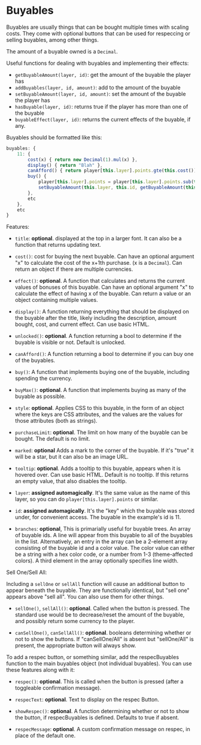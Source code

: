 # Buyables

Buyables are usually things that can be bought multiple times with scaling costs. They come with optional buttons that can be used for respeccing or selling buyables, among other things.

The amount of a buyable owned is a `Decimal`.

Useful functions for dealing with buyables and implementing their effects:

- `getBuyableAmount(layer, id)`: get the amount of the buyable the player has
- `addBuyables(layer, id, amount)`: add to the amount of the buyable
- `setBuyableAmount(layer, id, amount)`: set the amount of the buyable the player has
- `hasBuyable(layer, id)`: returns true if the player has more than one of the buyable
- `buyableEffect(layer, id)`: returns the current effects of the buyable, if any.

Buyables should be formatted like this:

```js
buyables: {
    11: {
        cost(x) { return new Decimal(1).mul(x) },
        display() { return "Blah" },
        canAfford() { return player[this.layer].points.gte(this.cost()) },
        buy() {
            player[this.layer].points = player[this.layer].points.sub(this.cost())
            setBuyableAmount(this.layer, this.id, getBuyableAmount(this.layer, this.id).add(1))
        },
        etc
    },
    etc
}
```

Features:

- `title`: **optional**. displayed at the top in a larger font. It can also be a function that returns updating text.

- `cost()`: cost for buying the next buyable. Can have an optional argument "x" to calculate the cost of the x+1th purchase. (x is a `Decimal`).
    Can return an object if there are multiple currencies.

- `effect()`: **optional**. A function that calculates and returns the current values of bonuses of this buyable.  Can have an optional argument "x" to calculate the effect of having x of the buyable.
    Can return a value or an object containing multiple values.

- `display()`: A function returning everything that should be displayed on the buyable after the title, likely including the description, amount bought, cost, and current effect. Can use basic HTML.

- `unlocked()`: **optional**. A function returning a bool to determine if the buyable is visible or not. Default is unlocked.

- `canAfford()`: A function returning a bool to determine if you can buy one of the buyables.

- `buy()`: A function that implements buying one of the buyable, including spending the currency.

- `buyMax()`: **optional**. A function that implements buying as many of the buyable as possible.

- `style`: **optional**. Applies CSS to this buyable, in the form of an object where the keys are CSS attributes, and the values are the values for those attributes (both as strings).

- `purchaseLimit`: **optional**. The limit on how many of the buyable can be bought. The default is no limit.

- `marked`: **optional** Adds a mark to the corner of the buyable. If it's "true" it will be a star, but it can also be an image URL.

- `tooltip`: **optional**. Adds a tooltip to this buyable, appears when it is hovered over. Can use basic HTML. Default is no tooltip. If this returns an empty value, that also disables the tooltip.

- `layer`: **assigned automagically**. It's the same value as the name of this layer, so you can do `player[this.layer].points` or similar.

- `id`: **assigned automagically**. It's the "key" which the buyable was stored under, for convenient access. The buyable in the example's id is 11.

- `branches`: **optional**, This is primarially useful for buyable trees. An array of buyable ids. A line will appear from this buyable to all of the buyables in the list. Alternatively, an entry in the array can be a 2-element array consisting of the buyable id and a color value. The color value can either be a string with a hex color code, or a number from 1-3 (theme-affected colors). A third element in the array optionally specifies line width.

Sell One/Sell All:

Including a `sellOne` or `sellAll` function will cause an additional button to appear beneath the buyable. They are functionally identical, but "sell one" appears above "sell all". You can also use them for other things.

- `sellOne()`, `sellAll()`: **optional**. Called when the button is pressed. The standard use would be to decrease/reset the amount of the buyable, and possibly return some currency to the player.

- `canSellOne()`, `canSellAll()`: **optional**. booleans determining whether or not to show the buttons. If "canSellOne/All" is absent but "sellOne/All" is present, the appropriate button will always show.

To add a respec button, or something similar, add the respecBuyables function to the main buyables object (not individual buyables).
You can use these features along with it:

- `respec()`: **optional**. This is called when the button is pressed (after a toggleable confirmation message).

- `respecText`: **optional**. Text to display on the respec Button.

- `showRespec()`: **optional**. A function determining whether or not to show the button, if respecBuyables is defined. Defaults to true if absent.

- `respecMessage`: **optional**. A custom confirmation message on respec, in place of the default one.
